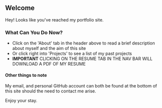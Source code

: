 ## Welcome 

Hey!  Looks like you've reached my portfolio site.

### What Can You Do Now?

- Click on the 'About' tab in the header above to read a brief description about myself and the aim of this site
- Or click right into 'Projects' to see a list of my past projects
- ****IMPORTANT**** CLICKING ON THE RESUME TAB IN THE NAV BAR WILL DOWNLOAD A PDF OF MY RESUME


#### Other things to note

My email, and personal GitHub account can both be found at the bottom of this site should the need to contact me arise.  

Enjoy your stay.


